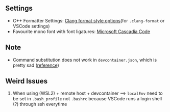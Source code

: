 ## Settings
- C++ Formatter Settings: [Clang format style options](https://clang.llvm.org/docs/ClangFormatStyleOptions.html)(for `.clang-format` or VSCode settings)
- Favourite mono font with font ligatures: [Microsoft Cascadia Code](https://github.com/microsoft/cascadia-code)

## Note
- Command substitution does not work in `devcontainer.json`, which is pretty sad ([reference](https://github.com/microsoft/vscode-remote-release/issues/1050))

## Weird Issues
1. When using (WSL2) + remote host + devcontainer ==> `localEnv` need to be set in `.bash_profile` not `.bashrc` because VSCode runs  a login shell (?) through ssh everytime